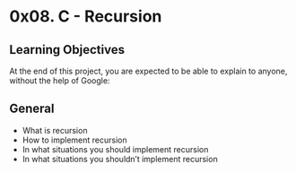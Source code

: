 # 0x08. C - Recursion

## Learning Objectives
At the end of this project, you are expected to be able to explain to anyone, without the help of Google:

## General
* What is recursion
* How to implement recursion
* In what situations you should implement recursion
* In what situations you shouldn’t implement recursion
